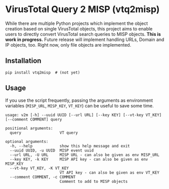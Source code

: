 # VirusTotal Query 2 MISP (vtq2misp)

While there are multiple Python projects which implement the object creation based on single VirusTotal objects, this
project aims to enable users to directly convert VirusTotal search queries to MISP objects.
**This is work in progress.** Future release will implement handling URLs, Domain and IP objects, too. Right now, only
file objects are implemented.

## Installation

```
pip install vtq2misp  # (not yet)
```

## Usage

If you use the script frequently, passing the arguments as environment variables (`MISP_URL`, `MISP_KEY`, `VT_KEY`)
can be useful to save some time. 

```
usage: v2m [-h] --uuid UUID [--url URL] [--key KEY] [--vt-key VT_KEY] [--comment COMMENT] query

positional arguments:
  query                 VT query

optional arguments:
  -h, --help            show this help message and exit
  --uuid UUID, -u UUID  MISP event uuid
  --url URL, -U URL     MISP URL - can also be given as env MISP_URL
  --key KEY, -k KEY     MISP API key - can also be given as env MISP_KEY
  --vt-key VT_KEY, -K VT_KEY
                        VT API key - can also be given as env VT_KEY
  --comment COMMENT, -c COMMENT
                        Comment to add to MISP objects
```
